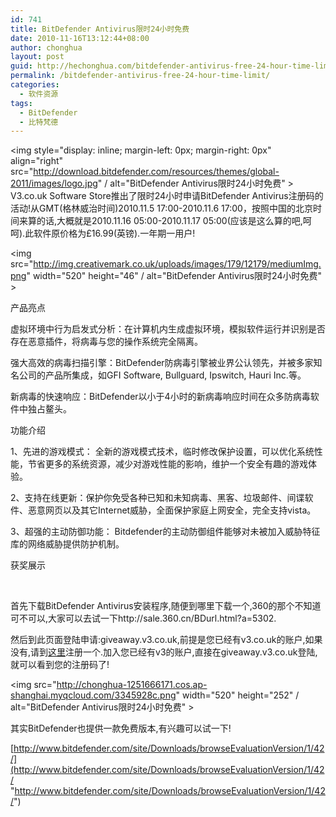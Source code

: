 ```yaml
---
id: 741
title: BitDefender Antivirus限时24小时免费
date: 2010-11-16T13:12:44+08:00
author: chonghua
layout: post
guid: http://hechonghua.com/bitdefender-antivirus-free-24-hour-time-limit/
permalink: /bitdefender-antivirus-free-24-hour-time-limit/
categories:
  - 软件资源
tags:
  - BitDefender
  - 比特梵德
---
```

<img style="display: inline; margin-left: 0px; margin-right: 0px" align="right" src="http://download.bitdefender.com/resources/themes/global-2011/images/logo.jpg" / alt="BitDefender Antivirus限时24小时免费" > V3.co.uk Software Store推出了限时24小时申请BitDefender Antivirus注册码的活动!从GMT(格林威治时间)2010.11.5 17:00-2010.11.6 17:00，按照中国的北京时间来算的话,大概就是2010.11.16 05:00-2010.11.17 05:00(应该是这么算的吧,呵呵).此软件原价格为£16.99(英镑).一年期一用户!

<!--more-->

<img src="http://img.creativemark.co.uk/uploads/images/179/12179/mediumImg.png" width="520" height="46" / alt="BitDefender Antivirus限时24小时免费" > 

产品亮点

虚拟环境中行为启发式分析：在计算机内生成虚拟环境，模拟软件运行并识别是否存在恶意插件，将病毒与您的操作系统完全隔离。

强大高效的病毒扫描引擎：BitDefender防病毒引擎被业界公认领先，并被多家知名公司的产品所集成，如GFI Software, Bullguard, Ipswitch, Hauri Inc.等。

新病毒的快速响应：BitDefender以小于4小时的新病毒响应时间在众多防病毒软件中独占鳌头。

功能介绍

1、先进的游戏模式： 全新的游戏模式技术，临时修改保护设置，可以优化系统性能，节省更多的系统资源，减少对游戏性能的影响，维护一个安全有趣的游戏体验。 

2、支持在线更新：保护你免受各种已知和未知病毒、黑客、垃圾邮件、间谍软件、恶意网页以及其它Internet威胁，全面保护家庭上网安全，完全支持vista。 

3、超强的主动防御功能： Bitdefender的主动防御组件能够对未被加入威胁特征库的网络威胁提供防护机制。

获奖展示</p> 

&#160;

首先下载BitDefender Antivirus安装程序,随便到哪里下载一个,360的那个不知道可不可以,大家可以去试一下http://sale.360.cn/BDurl.html?a=5302.

然后到此页面登陆申请:giveaway.v3.co.uk,前提是您已经有v3.co.uk的账户,如果没有,请到<a href="http://store.v3.co.uk/?act=user.login&nextAct=act%3Duser.account" target="_blank">这里</a>注册一个.加入您已经有v3的账户,直接在giveaway.v3.co.uk登陆,就可以看到您的注册码了!

<img src="http://chonghua-1251666171.cos.ap-shanghai.myqcloud.com/3345928c.png" width="520" height="252" / alt="BitDefender Antivirus限时24小时免费" > 

其实BitDefender也提供一款免费版本,有兴趣可以试一下!

[http://www.bitdefender.com/site/Downloads/browseEvaluationVersion/1/42/](http://www.bitdefender.com/site/Downloads/browseEvaluationVersion/1/42/ "http://www.bitdefender.com/site/Downloads/browseEvaluationVersion/1/42/")